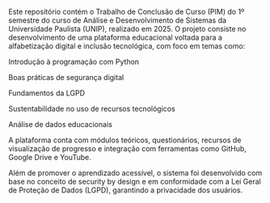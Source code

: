 Este repositório contém o Trabalho de Conclusão de Curso (PIM) do 1º semestre do curso de Análise e Desenvolvimento de Sistemas da Universidade Paulista (UNIP), realizado em 2025. O projeto consiste no desenvolvimento de uma plataforma educacional voltada para a alfabetização digital e inclusão tecnológica, com foco em temas como:

Introdução à programação com Python

Boas práticas de segurança digital

Fundamentos da LGPD

Sustentabilidade no uso de recursos tecnológicos

Análise de dados educacionais

A plataforma conta com módulos teóricos, questionários, recursos de visualização de progresso e integração com ferramentas como GitHub, Google Drive e YouTube.

Além de promover o aprendizado acessível, o sistema foi desenvolvido com base no conceito de security by design e em conformidade com a Lei Geral de Proteção de Dados (LGPD), garantindo a privacidade dos usuários.
